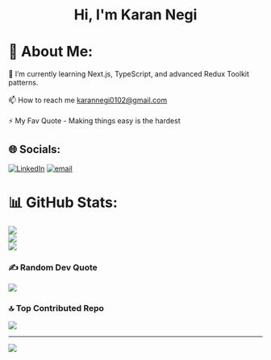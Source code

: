 <h1 align="center">Hi, I'm Karan Negi</h1>

 # 💫 About Me:
 
 🌱 I’m currently learning Next.js, TypeScript, and advanced Redux Toolkit patterns.<br><br>📫 How to reach me karannegi0102@gmail.com<br><br>⚡ My Fav Quote - Making things easy is the hardest
 


## 🌐 Socials:
[![LinkedIn](https://img.shields.io/badge/LinkedIn-%230077B5.svg?logo=linkedin&logoColor=white)](https://linkedin.com/in/https://www.linkedin.com/in/karan-negi-377577266/) [![email](https://img.shields.io/badge/Email-D14836?logo=gmail&logoColor=white)](mailto:karannegi0102@gmail.com) 

# 📊 GitHub Stats:
![](https://github-readme-stats.vercel.app/api?username=karannegi0102&theme=transparent&hide_border=true&include_all_commits=true&count_private=true)<br/>
![](https://nirzak-streak-stats.vercel.app/?user=karannegi0102&theme=transparent&hide_border=true)<br/>
![](https://github-readme-stats.vercel.app/api/top-langs/?username=karannegi0102&theme=transparent&hide_border=true&include_all_commits=true&count_private=true&layout=compact)

### ✍️ Random Dev Quote
![](https://quotes-github-readme.vercel.app/api?type=horizontal&theme=tokyonight)

### 🔝 Top Contributed Repo
![](https://github-contributor-stats.vercel.app/api?username=karannegi0102&limit=5&theme=transparent&combine_all_yearly_contributions=true)

---
[![](https://visitcount.itsvg.in/api?id=karannegi0102&icon=2&color=1)](https://visitcount.itsvg.in)

<!-- Proudly created with GPRM ( https://gprm.itsvg.in ) -->

<!-- Proudly created with GPRM ( https://gprm.itsvg.in ) -->

<!---
KaranNegi0102/KaranNegi0102 is a ✨ special ✨ repository because its `README.md` (this file) appears on your GitHub profile.
You can click the Preview link to take a look at your changes.
--->
